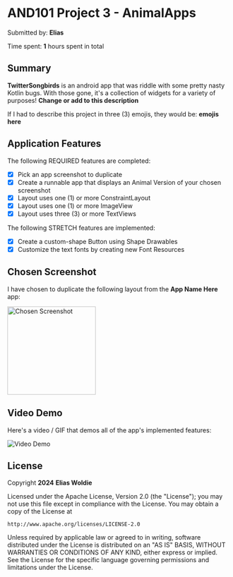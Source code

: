 <!-- (This is a comment) INSTRUCTIONS: Go through this page and fill out any **bolded** entries with their correct values.-->

# AND101 Project 3 - AnimalApps

Submitted by: **Elias**

Time spent: **1** hours spent in total

## Summary

**TwitterSongbirds** is an android app that was riddle with some pretty nasty Kotlin bugs.  With those gone, it's a collection of widgets for a variety of purposes!  **Change or add to this description**

If I had to describe this project in three (3) emojis, they would be: **emojis here**

## Application Features

<!-- (This is a comment) Please be sure to change the [ ] to [x] for any features you completed.  If a feature is not checked [x], you might miss the points for that item! -->

The following REQUIRED features are completed:

- [x] Pick an app screenshot to duplicate
- [x] Create a runnable app that displays an Animal Version of your chosen screenshot
- [x] Layout uses one (1) or more ConstraintLayout
- [x] Layout uses one (1) or more ImageView
- [x] Layout uses three (3) or more TextViews

The following STRETCH features are implemented:

- [x] Create a custom-shape Button using Shape Drawables
- [x] Customize the text fonts by creating new Font Resources

## Chosen Screenshot

I have chosen to duplicate the following layout from the **App Name Here** app:

<img src='https://github.com/codelias1/TwitterSongbirds/assets/161394478/aba62183-5a65-43ff-890e-c7d84cea87d7' title='TwitterSongbirds' width='200' alt='Chosen Screenshot' />

## Video Demo

Here's a video / GIF that demos all of the app's implemented features:

<img src='[http://i.imgur.com/link/to/your/gif/file.gif](https://github.com/codelias1/TwitterSongbirds/assets/161394478/0e09ce2e-51bf-4f04-b8b5-2fbc27d9da96)' title='Video Demo' width='' alt='Video Demo' width="200" />



## License

Copyright **2024** **Elias Woldie**

Licensed under the Apache License, Version 2.0 (the "License");
you may not use this file except in compliance with the License.
You may obtain a copy of the License at

    http://www.apache.org/licenses/LICENSE-2.0

Unless required by applicable law or agreed to in writing, software
distributed under the License is distributed on an "AS IS" BASIS,
WITHOUT WARRANTIES OR CONDITIONS OF ANY KIND, either express or implied.
See the License for the specific language governing permissions and
limitations under the License.
